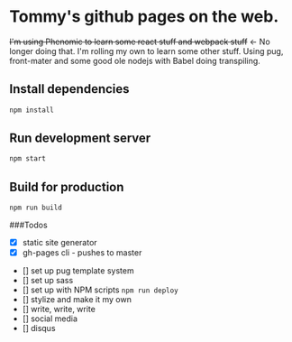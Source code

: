 # Tommy's github pages on the web.
~~I'm using Phenomic to learn some react stuff and webpack stuff~~ <- No longer doing that.
I'm rolling my own to learn some other stuff. Using pug, front-mater and some good ole nodejs with Babel doing transpiling.

## Install dependencies

```sh
npm install
```

## Run development server

```sh
npm start
```

## Build for production

```sh
npm run build
```

###Todos
- [x] static site generator
- [x] gh-pages cli - pushes to master
- [] set up pug template system
- [] set up sass
- [] set up with NPM scripts `npm run deploy`
- [] stylize and make it my own
- [] write, write, write
- [] social media
- [] disqus
